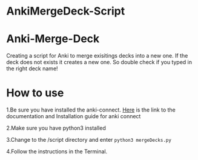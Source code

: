 # AnkiMergeDeck-Script

# Anki-Merge-Deck
Creating a script for Anki to merge exisitings decks into a new one. If the deck does not exists it creates a new one. So double check if you typed in the right deck name!

# How to use

1.Be sure you have installed the anki-connect. [Here](https://foosoft.net/projects/anki-connect/) is the link to the documentation and Installation guide for anki connect

2.Make sure you have python3 installed

3.Change to the /script directory and enter `python3 mergeDecks.py`

4.Follow the instructions in the Terminal.


